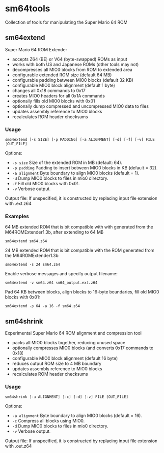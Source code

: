 # sm64tools
Collection of tools for manipulating the Super Mario 64 ROM

## sm64extend
Super Mario 64 ROM Extender
 - accepts Z64 (BE) or V64 (byte-swapped) ROMs as input
 - works with both US and Japanese ROMs (other tools may not)
 - decompresses all MIO0 blocks from ROM to extended area
 - configurable extended ROM size (default 64 MB)
 - configurable padding between MIO0 blocks (default 32 KB)
 - configurable MIO0 block alignment (default 1 byte)
 - changes all 0x18 commands to 0x17
 - creates MIO0 headers for all 0x1A commands
 - optionally fills old MIO0 blocks with 0x01
 - optionally dump compressed and uncompressed MIO0 data to files
 - updates assembly reference to MIO0 blocks
 - recalculates ROM header checksums

### Usage
```
sm64extend [-s SIZE] [-p PADDING] [-a ALIGNMENT] [-d] [-f] [-v] FILE [OUT_FILE]
```
Options:
 - <code>-s size</code> Size of the extended ROM in MB (default: 64).
 - <code>-p padding</code> Padding to insert between MIO0 blocks in KB (default = 32).
 - <code>-a alignment</code> Byte boundary to align MIO0 blocks (default = 1).
 - <code>-d</code> Dump MIO0 blocks to files in mio0 directory.
 - <code>-f</code> Fill old MIO0 blocks with 0x01.
 - <code>-v</code> Verbose output.

Output file: If unspecified, it is constructed by replacing input file extension with .ext.z64
              
### Examples
64 MB extended ROM that is bit compatible with with generated from the M64ROMExtender1.3b, after extending to 64 MB
```
sm64extend sm64.z64
```
               
24 MB extended ROM that is bit compatible with the ROM generated from the M64ROMExtender1.3b
```
sm64extend -s 24 sm64.z64
```
                
Enable verbose messages and specify output filename:
```
sm64extend -v sm64.z64 sm64_output.ext.z64
```
                 
Pad 64 KB between blocks, align blocks to 16-byte boundaries, fill old MIO0 blocks with 0x01:
```
sm64extend -p 64 -a 16 -f sm64.z64
```

## sm64shrink
Experimental Super Mario 64 ROM alignment and compression tool
 - packs all MIO0 blocks together, reducing unused space
 - optionally compresses MIO0 blocks (and converts 0x17 commands to 0x18)
 - configurable MIO0 block alignment (default 16 byte)
 - reduces output ROM size to 4 MB boundary
 - updates assembly reference to MIO0 blocks
 - recalculates ROM header checksums
### Usage
```
sm64shrink [-a ALIGNMENT] [-c] [-d] [-v] FILE [OUT_FILE]
```
Options:
 - <code>-a alignment</code> Byte boundary to align MIO0 blocks (default = 16).
 - <code>-c</code> Compress all blocks using MIO0.
 - <code>-d</code> Dump MIO0 blocks to files in mio0 directory.
 - <code>-v</code> Verbose output.

Output file: If unspecified, it is constructed by replacing input file extension with .out.z64
